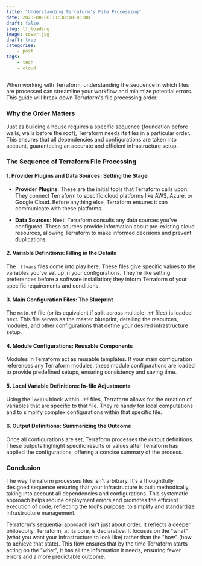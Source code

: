 ```yaml
---
title: "Understanding Terraform's File Processing"
date: 2023-08-06T11:38:18+03:00
draft: false
slug: tf_loading
image: cover.jpg
draft: true
categories:
    - post
tags:
    - tech
    - cloud
---
```


When working with Terraform, understanding the sequence in which files are processed can streamline your workflow and minimize potential errors. This guide will break down Terraform's file processing order.

### **Why the Order Matters**

Just as building a house requires a specific sequence (foundation before walls, walls before the roof), Terraform needs its files in a particular order. This ensures that all dependencies and configurations are taken into account, guaranteeing an accurate and efficient infrastructure setup.

### **The Sequence of Terraform File Processing**

#### **1. Provider Plugins and Data Sources: Setting the Stage**

* **Provider Plugins**: These are the initial tools that Terraform calls upon. They connect Terraform to specific cloud platforms like AWS, Azure, or Google Cloud. Before anything else, Terraform ensures it can communicate with these platforms.
  
* **Data Sources**: Next, Terraform consults any data sources you've configured. These sources provide information about pre-existing cloud resources, allowing Terraform to make informed decisions and prevent duplications.

#### **2. Variable Definitions: Filling in the Details**

The `.tfvars` files come into play here. These files give specific values to the variables you've set up in your configurations. They're like setting preferences before a software installation; they inform Terraform of your specific requirements and conditions.

#### **3. Main Configuration Files: The Blueprint**

The `main.tf` file (or its equivalent if split across multiple `.tf` files) is loaded next. This file serves as the master blueprint, detailing the resources, modules, and other configurations that define your desired infrastructure setup.

#### **4. Module Configurations: Reusable Components**

Modules in Terraform act as reusable templates. If your main configuration references any Terraform modules, these module configurations are loaded to provide predefined setups, ensuring consistency and saving time.

#### **5. Local Variable Definitions: In-file Adjustments**

Using the `locals` block within `.tf` files, Terraform allows for the creation of variables that are specific to that file. They're handy for local computations and to simplify complex configurations within that specific file.

#### **6. Output Definitions: Summarizing the Outcome**

Once all configurations are set, Terraform processes the output definitions. These outputs highlight specific results or values after Terraform has applied the configurations, offering a concise summary of the process.



### **Conclusion**

The way Terraform processes files isn't arbitrary. It's a thoughtfully designed sequence ensuring that your infrastructure is built methodically, taking into account all dependencies and configurations. This systematic approach helps reduce deployment errors and promotes the efficient execution of code, reflecting the tool's purpose: to simplify and standardize infrastructure management.

Terraform's sequential approach isn't just about order. It reflects a deeper philosophy. Terraform, at its core, is declarative. It focuses on the "what" (what you want your infrastructure to look like) rather than the "how" (how to achieve that state). This flow ensures that by the time Terraform starts acting on the "what", it has all the information it needs, ensuring fewer errors and a more predictable outcome.